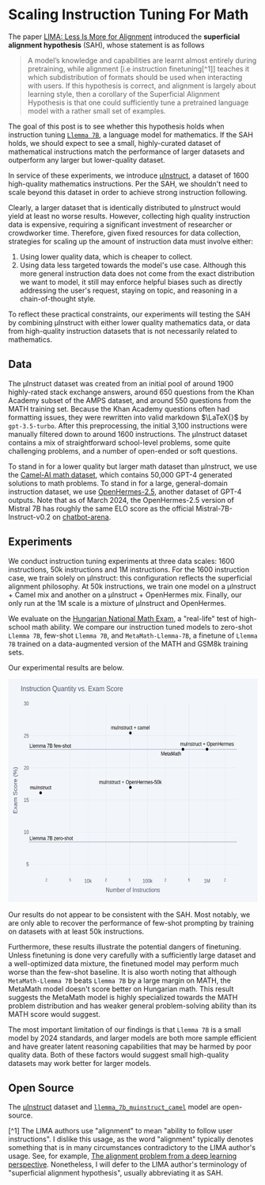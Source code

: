 # Scaling Instruction Tuning For Math
The paper [LIMA: Less Is More for Alignment](https://arxiv.org/abs/2305.11206) introduced the **superficial alignment hypothesis** (SAH), whose statement is as follows 
> A model’s knowledge and capabilities are learnt almost entirely during pretraining, while alignment [i.e instruction finetuning[^1]] teaches it which subdistribution of formats should be used when interacting with users. If this hypothesis is correct, and alignment is largely about learning style, then a corollary of the Superficial Alignment Hypothesis is that one could sufficiently tune a pretrained language model with a rather small set of examples.

The goal of this post is to see whether this hypothesis holds when instruction tuning [`Llemma 7B`](https://huggingface.co/EleutherAI/llemma_7b), a language model for mathematics. If the SAH holds, we should expect to see a small, highly-curated dataset of mathematical instructions match the performance of larger datasets and outperform any larger but lower-quality dataset. 

In service of these experiments, we introduce [μInstruct](https://huggingface.co/datasets/EleutherAI/muInstruct), a dataset of 1600 high-quality mathematics instructions. Per the SAH, we shouldn't need to scale beyond this dataset in order to achieve strong instruction following. 

Clearly, a larger dataset that is identically distributed to μInstruct would yield at least no worse results. However, collecting high quality instruction data is expensive, requiring a significant investment of researcher or crowdworker time. Therefore, given fixed resources for data collection, strategies for scaling up the amount of instruction data must involve either:
1. Using lower quality data, which is cheaper to collect. 
2. Using data less targeted towards the model's use case. Although this more general instruction data does not come from the exact distribution we want to model, it still may enforce helpful biases such as directly addressing the user's request, staying on topic, and reasoning in a chain-of-thought style. 

To reflect these practical constraints, our experiments will testing the SAH by combining μInstruct with either lower quality mathematics data, or data from high-quality instruction datasets that is not necessarily related to mathematics. 

## Data
The μInstruct dataset was created from an initial pool of around 1900 highly-rated stack exchange answers, around 650 questions from the Khan Academy subset of the AMPS dataset, and around 550 questions from the MATH training set. Because the Khan Academy questions often had formatting issues, they were rewritten into valid markdown $\LaTeX{}$ by `gpt-3.5-turbo`. After this preprocessing, the initial 3,100 instructions were manually filtered down to around 1600 instructions. The μInstruct dataset contains a mix of straightforward school-level problems, some quite challenging problems, and a number of open-ended or soft questions. 

To stand in for a lower quality but larger math dataset than μInstruct, we use the [Camel-AI math dataset](https://huggingface.co/datasets/camel-ai/math), which contains 50,000 GPT-4 generated solutions to math problems. To stand in for a large, general-domain instruction dataset, we use [OpenHermes-2.5](https://huggingface.co/datasets/teknium/OpenHermes-2.5), another dataset of GPT-4 outputs. Note that as of March 2024, the OpenHermes-2.5 version of Mistral 7B has roughly the same ELO score as the official Mistral-7B-Instruct-v0.2 on [chatbot-arena](https://chat.lmsys.org/?arena). 

## Experiments

We conduct instruction tuning experiments at three data scales: 1600 instructions, 50k instructions and 1M instructions. For the 1600 instruction case, we train solely on μInstruct: this configuration reflects the superficial alignment philosophy. At 50k instructions, we train one model on a μInstruct + Camel mix and another on a μInstruct + OpenHermes mix. Finally, our only run at the 1M scale is a mixture of μInstruct and OpenHermes. 

We evaluate on the [Hungarian National Math Exam](https://huggingface.co/datasets/keirp/hungarian_national_hs_finals_exam), a "real-life" test of high-school math ability. We compare our instruction tuned models to zero-shot `Llemma 7B`, few-shot `Llemma 7B`, and `MetaMath-Llemma-7B`, a finetune of `Llemma 7B` trained on a data-augmented version of the MATH and GSM8k training sets. 

Our experimental results are below. 

<img src="assets/results2.png" alt="alt text" width="600" height="450"/>

Our results do not appear to be consistent with the SAH. Most notably, we are only able to recover the performance of few-shot prompting by training on datasets with at least 50k instructions. 

Furthermore, these results illustrate the potential dangers of finetuning. Unless finetuning is done very carefully with a sufficiently large dataset and a well-optimized data mixture, the finetuned model may perform much worse than the few-shot baseline. It is also worth noting that although `MetaMath-Llemma 7B` beats `Llemma 7B` by a large margin on MATH, the MetaMath model doesn't score better on Hungarian math. This result suggests the MetaMath model is highly specialized towards the MATH problem distribution and has weaker general problem-solving ability than its MATH score would suggest. 

The most important limitation of our findings is that `Llemma 7B` is a small model by 2024 standards, and larger models are both more sample efficient and have greater latent reasoning capabilities that may be harmed by poor quality data. Both of these factors would suggest small high-quality datasets may work better for larger models. 

## Open Source

The [μInstruct](https://huggingface.co/datasets/EleutherAI/muInstruct) dataset and [`llemma_7b_muinstruct_camel`](https://huggingface.co/EleutherAI/llemma_7b_muinstruct_camelmath) model are open-source. 

[^1] The LIMA authors use "alignment" to mean "ability to follow user instructions". I dislike this usage, as the word "alignment" typically denotes something that is in many circumstances contradictory to the LIMA author's usage. See, for example, [The alignment problem from a deep learning perspective](https://arxiv.org/abs/2209.00626). Nonetheless, I will defer to the LIMA author's terminology of "superficial alignment hypothesis", usually abbreviating it as SAH. 